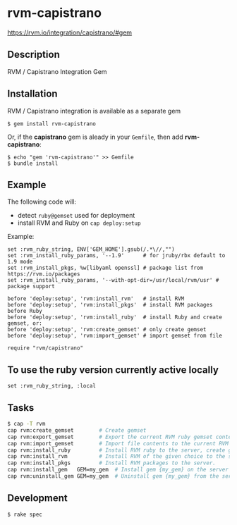 # rvm-capistrano

https://rvm.io/integration/capistrano/#gem

## Description

RVM / Capistrano Integration Gem

## Installation

RVM / Capistrano integration is available as a separate gem

    $ gem install rvm-capistrano

Or, if the **capistrano** gem is aleady in your `Gemfile`, then add **rvm-capistrano**:

    $ echo "gem 'rvm-capistrano'" >> Gemfile
    $ bundle install


## Example

The following code will:

- detect `ruby@gemset` used for deployment
- install RVM and Ruby on `cap deploy:setup`

Example:

    set :rvm_ruby_string, ENV['GEM_HOME'].gsub(/.*\//,"")
    set :rvm_install_ruby_params, '--1.9'      # for jruby/rbx default to 1.9 mode
    set :rvm_install_pkgs, %w[libyaml openssl] # package list from https://rvm.io/packages
    set :rvm_install_ruby_params, '--with-opt-dir=/usr/local/rvm/usr' # package support

    before 'deploy:setup', 'rvm:install_rvm'   # install RVM
    before 'deploy:setup', 'rvm:install_pkgs'  # install RVM packages before Ruby
    before 'deploy:setup', 'rvm:install_ruby'  # install Ruby and create gemset, or:
    before 'deploy:setup', 'rvm:create_gemset' # only create gemset
    before 'deploy:setup', 'rvm:import_gemset' # import gemset from file

    require "rvm/capistrano"


## To use the ruby version currently active locally

    set :rvm_ruby_string, :local

## Tasks

```bash
$ cap -T rvm
cap rvm:create_gemset        # Create gemset
cap rvm:export_gemset        # Export the current RVM ruby gemset contents to a file.
cap rvm:import_gemset        # Import file contents to the current RVM ruby gemset.
cap rvm:install_ruby         # Install RVM ruby to the server, create gemset ...
cap rvm:install_rvm          # Install RVM of the given choice to the server.
cap rvm:install_pkgs         # Install RVM packages to the server.
cap rvm:install_gem   GEM=my_gem  # Install gem {my_gem} on the server using selected ruby.
cap rvm:uninstall_gem GEM=my_gem  # Uninstall gem {my_gem} from the server selected ruby.
```

## Development

    $ rake spec
